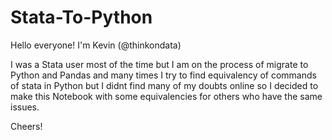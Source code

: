 # Stata-To-Python

Hello everyone! I'm Kevin (@thinkondata)

I was a Stata user most of the time but I am on the process of migrate to Python and Pandas and many times I try to find equivalency of commands of stata in Python but I didnt find many of my doubts online so I decided to make this Notebook with some equivalencies for others who have the same issues. 

Cheers!
